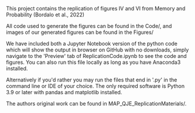 This project contains the replication of figures IV and VI from Memory and Probability (Bordalo et al., 2022)

All code used to generate the figures can be found in the Code/, and images of our generated figures can be
found in the Figures/ 

We have included both a Jupyter Notebook version of the python code which 
will show the output in browser on GitHub with no downloads, simply navigate to the 
'Preview' tab of ReplicationCode.ipynb to see the code and figures.
You can also run this file locally as long as you have Anaconda3 installed.

Alternatively if you'd rather you may run the files that end in '.py' in the command line or 
IDE of your choice. The only required software is Python 3.9 or later with pandas and matplotlib 
installed.

The authors original work can be found in MAP_QJE_ReplicationMaterials/.
